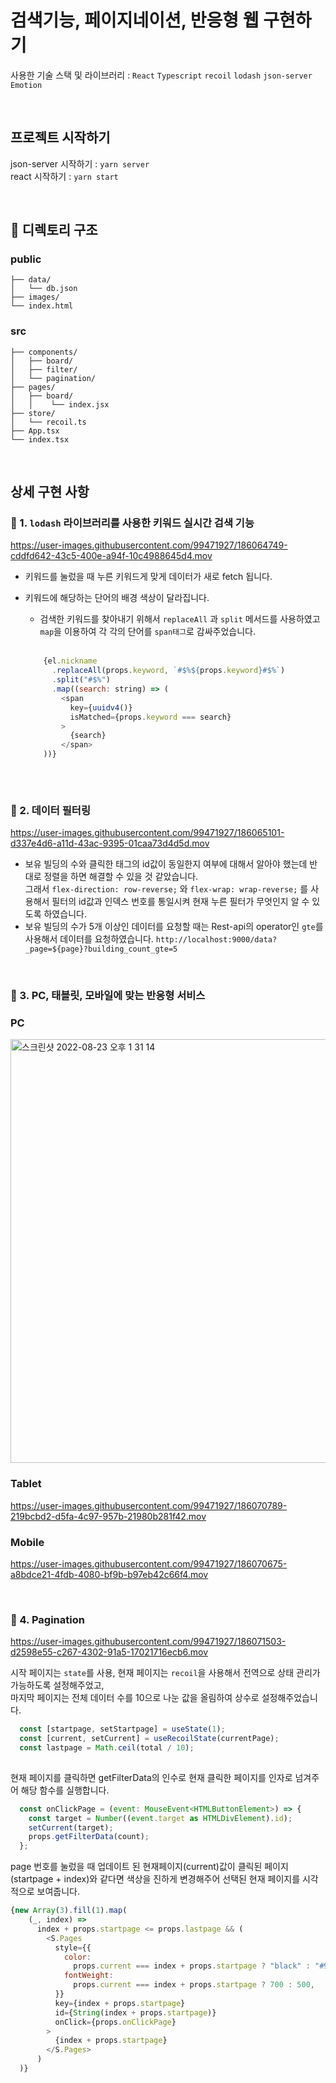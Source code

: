 # 검색기능, 페이지네이션, 반응형 웹 구현하기

사용한 기술 스택 및 라이브러리 : `React` `Typescript` `recoil` `lodash`  `json-server` `Emotion`

<br/>


## 프로젝트 시작하기
json-server 시작하기 : `yarn server`<br/>
react 시작하기 : `yarn start`

<br/>

## 📁 디렉토리 구조
### public

```
├── data/
│   └── db.json
├── images/
└── index.html

```

### src

```
├── components/
│   ├── board/
│   ├── filter/
│   └── pagination/
├── pages/
│   ├── board/
│   │    └── index.jsx
├── store/
│   └── recoil.ts
├── App.tsx
└── index.tsx

```

<br/>

## 상세 구현 사항


### 📌 1. `lodash` 라이브러리를 사용한 키워드 실시간 검색 기능

https://user-images.githubusercontent.com/99471927/186064749-cddfd642-43c5-400e-a94f-10c4988645d4.mov

  - 키워드를 눌렀을 때 누른 키워드게 맞게 데이터가 새로 fetch 됩니다.
  - 키워드에 해당하는 단어의 배경 색상이 달라집니다. 
    - 검색한 키워드를 찾아내기 위해서 `replaceAll` 과 `split` 메서드를 사용하였고 `map`을 이용하여 각 각의 단어를 `span태그`로 감싸주었습니다. 
    <br/>
    
    ```javascript
        {el.nickname
          .replaceAll(props.keyword, `#$%${props.keyword}#$%`)
          .split("#$%")
          .map((search: string) => (
            <span
              key={uuidv4()}
              isMatched={props.keyword === search}
            >
              {search}
            </span>
        ))}
                    
       ```
  
<br/>

### 📌 2. 데이터 필터링

https://user-images.githubusercontent.com/99471927/186065101-d337e4d6-a11d-43ac-9395-01caa73d4d5d.mov

- 보유 빌딩의 수와 클릭한 태그의 id값이 동일한지 여부에 대해서 알아야 했는데 반대로 정렬을 하면 해결할 수 있을 것 같았습니다. <br/>
   그래서 `flex-direction: row-reverse;` 와 `flex-wrap: wrap-reverse;` 를 사용해서 필터의 id값과 인덱스 번호를 통일시켜 현재 누른 필터가 무엇인지 알 수 있도록 하였습니다. 
- 보유 빌딩의 수가 5개 이상인 데이터를 요청할 때는 Rest-api의 operator인 `gte`를 사용해서 데이터를 요청하였습니다. 
`http://localhost:9000/data?_page=${page}?building_count_gte=5`


<br/>

### 📌 3. PC, 태블릿, 모바일에 맞는 반응형 서비스 

### PC
<img width="678" alt="스크린샷 2022-08-23 오후 1 31 14" src="https://user-images.githubusercontent.com/99471927/186070258-dc6c1c1c-d331-406a-9649-892d34f69358.png">

### Tablet
https://user-images.githubusercontent.com/99471927/186070789-219bcbd2-d5fa-4c97-957b-21980b281f42.mov


### Mobile
https://user-images.githubusercontent.com/99471927/186070675-a8bdce21-4fdb-4080-bf9b-b97eb42c66f4.mov

<br/>

### 📌 4. Pagination

https://user-images.githubusercontent.com/99471927/186071503-d2598e55-c267-4302-91a5-17021716ecb6.mov

시작 페이지는 `state`를 사용, 현재 페이지는 `recoil`을 사용해서 전역으로 상태 관리가 가능하도록 설정해주었고, <br/>
마지막 페이지는 전체 데이터 수를 10으로 나눈 값을 올림하여 상수로 설정해주었습니다. 

```javascript
  const [startpage, setStartpage] = useState(1);
  const [current, setCurrent] = useRecoilState(currentPage);
  const lastpage = Math.ceil(total / 10);
  
```
 
 현재 페이지를 클릭하면 getFilterData의 인수로 현재 클릭한 페이지를 인자로 넘겨주어 해당 함수를 실행합니다. 
 

```javascript
  const onClickPage = (event: MouseEvent<HTMLButtonElement>) => {
    const target = Number((event.target as HTMLDivElement).id);
    setCurrent(target);
    props.getFilterData(count);
  };

```
page 번호를 눌렀을 때 업데이트 된 현재페이지(current)값이 클릭된 페이지(startpage + index)와 같다면 색상을 진하게 변경해주어 선택된 현재 페이지를 시각적으로 보여줍니다. 

```javascript
{new Array(3).fill(1).map(
    (_, index) =>
      index + props.startpage <= props.lastpage && (
        <S.Pages
          style={{
            color:
              props.current === index + props.startpage ? "black" : "#999",
            fontWeight:
              props.current === index + props.startpage ? 700 : 500,
          }}
          key={index + props.startpage}
          id={String(index + props.startpage)}
          onClick={props.onClickPage}
        >
          {index + props.startpage}
        </S.Pages>
      )
  )}
      
   ```

